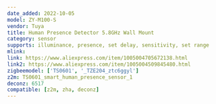```yaml
---
date_added: 2022-10-05
model: ZY-M100-S
vendor: Tuya
title: Human Presence Detector 5.8GHz Wall Mount
category: sensor
supports: illuminance, presence, set delay, sensitivity, set range
mlink: 
link: https://www.aliexpress.com/item/1005004705672138.html
link2: https://www.aliexpress.com/item/1005004509845480.html
zigbeemodel: ['TS0601', '_TZE204_ztc6ggyl']
z2m: TS0601_smart_human_presence_sensor_1
deconz: 6517
compatible: [z2m, zha, deconz]
---
```

